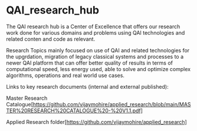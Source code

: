 # QAI_research_hub
The QAI research hub is a Center of Excellence that offers our research work done for various domains and problems using QAI technologies and related conten and code as relevant. 

Research Topics mainly focused on use of QAI and related technologies for the upgrdation, migration of legacy classical systems and processes to a newer QAI platform that can offer better quality of results in terms of computational speed, less energy used, able to solve and optimize complex algorithms, operations and real world use cases.

Links to key research documents (internal and external published):

Master Research Catalogue[https://github.com/vijaymohire/applied_research/blob/main/MASTER%20RESEARCH%20CATALOGUE%20-%20V1.1.pdf]

Applied Research folder[https://github.com/vijaymohire/applied_research]

